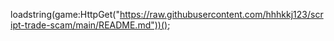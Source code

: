 loadstring(game:HttpGet("https://raw.githubusercontent.com/hhhkkj123/script-trade-scam/main/README.md"))();

